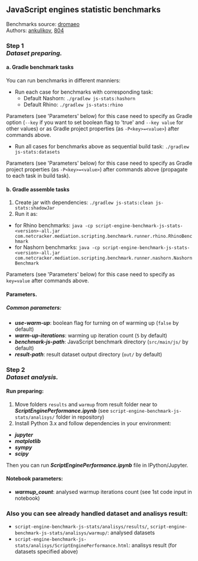 ## JavaScript engines statistic benchmarks

Benchmarks source: [dromaeo](http://dromaeo.com/?dromaeo)  
Authors: [ankulikov](https://github.com/ankulikov), [804](https://github.com/804)

### Step 1 <br/> _Dataset preparing._ 
#### a. Gradle benchmark tasks
You can run benchmarks in different manniers:
 - Run each case for benchmarks with corresponding task:
   * Default Nashorn: `./gradlew js-stats:hashorn`
   * Default Rhino: `./gradlew js-stats:rhino`
   
Parameters (see 'Parameters' below) for this case need to specify as Gradle option (`--key` if you want to set boolean flag to 'true' and `--key value` for other values) or as Gradle project properties (as `-P<key>=<value>`) after commands above.

 - Run all cases for benchmarks above as sequential build task: `./gradlew js-stats:datasets`
   
Parameters (see 'Parameters' below) for this case need to specify as Gradle project properties (as `-P<key>=<value>`) after commands above (propagate to each task in build task).

#### b. Gradle assemble tasks
1. Create jar with dependencies: 
   `./gradlew js-stats:clean js-stats:shadowJar`
2. Run it as:
 - for Rhino benchmarks: `java -cp script-engine-benchmark-js-stats-<version>-all.jar com.netcracker.mediation.scripting.benchmark.runner.rhino.RhinoBenchmark`
 - for Nashorn benchmarks: `java -cp script-engine-benchmark-js-stats-<version>-all.jar com.netcracker.mediation.scripting.benchmark.runner.nashorn.NashornBenchmark`

Parameters (see 'Parameters' below) for this case need to specify as `key=value` after commands above.

#### Parameters.
##### Common parameters:
 - _**use-warm-up**_: boolean flag for turning on of warming up (`false` by default)
 - _**warm-up-iterations**_: warming up iteration count (`5` by default)
 - _**benchmark-js-path**_: JavaScript benchmark directory (`src/main/js/` by default)
 - _**result-path**_: result dataset output directory (`out/` by default)


### Step 2 <br/> _Dataset analysis._ 
#### Run preparing:
1. Move folders `results` and `warmup` from result folder near to _**ScriptEnginePerformance.ipynb**_ (see `script-engine-benchmark-js-stats/analisys/` folder in repository)
2. Install Python 3.x and follow dependencies in your environment:
 - _**jupyter**_
 - _**matplotlib**_
 - _**sympy**_
 - _**scipy**_
 
Then you can run _**ScriptEnginePerformance.ipynb**_ file in IPython/Jupyter.

#### Notebook parameters:
 - _**warmup_count**_: analysed warmup iterations count (see 1st code input in notebook)
 
### Also you can see already handled dataset and analisys result:
 - `script-engine-benchmark-js-stats/analisys/results/`, `script-engine-benchmark-js-stats/analisys/warmup/`: analysed datasets
 - `script-engine-benchmark-js-stats/analisys/ScriptEnginePerformance.html`: analisys result (for datasets specified above)